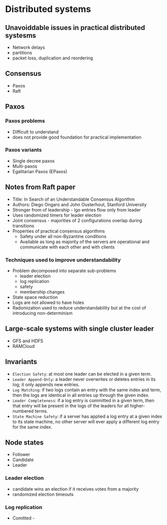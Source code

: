 # Distributed systems

## Unavoiddable issues in practical distributed systesms

- Network delays
- partitions
- packet loss, duplication and reordering

## Consensus

- Paxos
- Raft

## Paxos

### Paxos problems

- Difficult to understand
- does not provide good foundation for practical implementation

### Paxos variants

- Single decree paxos
- Multi-paxos
- Egalitarian Paxos (EPaxos)

## Notes from Raft paper

- Title: In Search of an Understandable Consensus Algorithm
- Authors: Diego Ongaro and John Ousterhout, Stanford University
- Stronger from of leadership - lgo entries flow only from leader
- Uses randomized timers for leader election
- Joint consensus - majorities of 2 configurations overlap during transitions
- Properties of practical consensus algorithms
  - Safety under all non-Byzantine conditions
  - Available as long as majority of the servers are operational and communicate with each other and with clients

### Techniques used to improve understandability

- Problem decomposed into separate sub-problems
  - leader election
  - log replication
  - safety
  - membership changes
- State space reduction
- Logs are not allowed to have holes
- Radomization used to reduce understandability but at the cost of introducing non-determinism

## Large-scale systems with single cluster leader

- GFS and HDFS
- RAMCloud

## Invariants

- `Election Safety`: at most one leader can be elected in a given term.
- `Leader Append-Only`: a leader never overwrites or deletes entries in its log; it only appends new entries.
- `Log Matching`: if two logs contain an entry with the same index and term, then the logs are identical in all entries up through the given index.
- `Leader Completeness`: if a log entry is committed in a given term, then that entry will be present in the logs of the leaders for all higher-numbered terms.
- `State Machine Safety`: if a server has applied a log entry at a given index to its state machine, no other server will ever apply a different log entry for the same index.

## Node states

- Follower
- Candidate
- Leader

### Leader election

- candidate wins an election if it receives votes from a majority
- randomized election timeouts

### Log replication

- Comitted - 